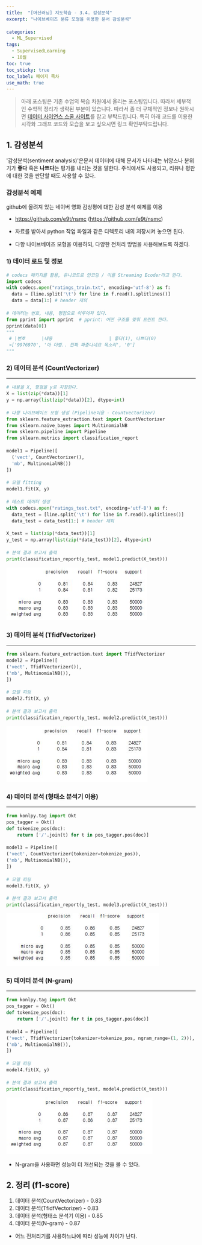 ```yaml
---
title:  "[머신러닝] 지도학습 - 3.4. 감성분석"
excerpt: "나이브베이즈 분류 모형을 이용한 문서 감성분석"

categories:
  - ML_Supervised
tags:
  - SupervisedLearning
  - 10월
toc: true
toc_sticky: true
toc_label: 페이지 목차
use_math: true
---
```

> 아래 포스팅은 기존 수업의 복습 차원에서 올리는 포스팅입니다. 따라서 세부적인 수학적 정리가 생략된 부분이 있습니다. 따라서 좀 더 구체적인 정보나 원하시면 [데이터 사이언스 스쿨 사이트](https://datascienceschool.net/03%20machine%20learning/11.03%20%EA%B0%90%EC%84%B1%20%EB%B6%84%EC%84%9D.html)를 참고 부탁드립니다. 특히 아래 코드를 이용한 시각화 그래프 코드와 모습을 보고 싶으시면 링크 확인부탁드립니다.  

## 1. 감성분석
 '감성분석(sentiment analysis)'은문서 데이터에 대해 문서가 나타내는 뉘앙스나 분위기가  **좋다** 혹은 **나쁘다**는 평가를 내리는 것을 말한다. 주식에서도 사용되고, 리뷰나 평판에 대한 것을 판단할 때도 사용할 수 있다. 

### 감성분석 예제
github에 올려져 있는 네이버 영화 감상평에 대한 감성 분석 예제를 이용
- https://github.com/e9t/nsmc (https://github.com/e9t/nsmc)
- 자료를 받아서 python 작업 파일과 같은 디렉토리 내의 저장시켜 놓으면 된다.

- 다항 나이브베이즈 모형을 이용하되, 다양한 전처리 방법을 사용해보도록 하겠다.

### 1) 데이터 로드 및 정보
```py
# codecs 패키지를 활용, 유니코드로 인코딩 / 이를 Streaming Ecoder라고 한다. 
import codecs
with codecs.open("ratings_train.txt", encoding='utf-8') as f:
  data = [line.split('\t') for line in f.read().splitlines()]
  data = data[1:] # header 제외

# 데이터는 번호, 내용, 평점으로 이루어져 있다.
from pprint import pprint  # pprint: 어떤 구조를 맞춰 프린트 한다.
pprint(data[0])
"""
 # |번호      |내용                     | 좋다(1), 나쁘다(0)    
 >['9976970', '아 더빙.. 진짜 짜증나네요 목소리', '0']
"""
```
### 2) 데이터 분석 (CountVectorizer)
---
```py
# 내용을 X, 평점을 y로 지정한다.
X = list(zip(*data))[1]
y = np.array(list(zip(*data))[2], dtype=int)

# 다항 나이브베이즈 모형 생성 (Pipeline이용 - Countvectorizer)
from sklearn.feature_extraction.text import CountVectorizer
from sklearn.naive_bayes import MultinomialNB
from sklearn.pipeline import Pipeline
from sklearn.metrics import classification_report

model1 = Pipeline([
  ('vect', CountVectorizer(),
  'mb', MultinomialNB())
])

# 모델 fitting 
model1.fit(X, y)

# 테스트 데이터 생성
with codecs.open("ratings_test.txt", encoding='utf-8') as f:
  data_test = [line.split('\t') for line in f.read().splitlines()]
  data_test = data_test[1:] # header 제외

X_test = list(zip(*data_test))[1]
y_test = np.array(list(zip(*data_test))[2], dtype=int)

# 분석 결과 보고서 출력
print(classification_report(y_test, model1.predict(X_test)))
```
![](/assets/images/Supervised5_0.jpg)

### 3) 데이터 분석 (TfidfVectorizer)
---
```py
from sklearn.feature_extraction.text import TfidfVectorizer
model2 = Pipeline([
('vect', TfidfVectorizer()),
('mb', MultinomialNB()),
])

# 모델 피팅
model2.fit(X, y)

# 분석 결과 보고서 출력
print(classification_report(y_test, model2.predict(X_test)))
```
![](/assets/images/Supervised5_1.jpg)

### 4) 데이터 분석 (형태소 분석기 이용)
---
```py
from konlpy.tag import Okt
pos_tagger = Okt()
def tokenize_pos(doc):
    return ['/'.join(t) for t in pos_tagger.pos(doc)]

model3 = Pipeline([
('vect', CountVectorizer(tokenizer=tokenize_pos)),
('mb', MultinomialNB()),
])

# 모델 피팅
model3.fit(X, y)

# 분석 결과 보고서 출력
print(classification_report(y_test, model3.predict(X_test)))
```
![](/assets/images/Supervised5_2.jpg)

### 5) 데이터 분석 (N-gram)
---
```py
from konlpy.tag import Okt
pos_tagger = Okt()
def tokenize_pos(doc):
    return ['/'.join(t) for t in pos_tagger.pos(doc)]

model4 = Pipeline([
('vect', TfidfVectorizer(tokenizer=tokenize_pos, ngram_range=(1, 2))),
('mb', MultinomialNB()),
])

# 모델 피팅
model4.fit(X, y)

# 분석 결과 보고서 출력
print(classification_report(y_test, model4.predict(X_test)))
```
![](/assets/images/Supervised5_3.jpg)

- N-gram을 사용하면 성능이 더 개선되는 것을 볼 수 있다.

## 2. 정리 (f1-score)
1) 데이터 분석(CountVectorizer)   - 0.83  
2) 데이터 분석(TfidfVectorizer)   - 0.83  
3) 데이터 분석(형태소 분석기 이용) - 0.85  
4) 데이터 분석(N-gram)            - 0.87  

- 어느 전처리기를 사용하느냐에 따라 성능에 차이가 난다.